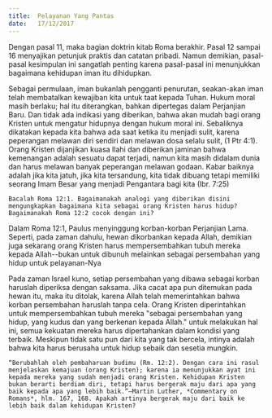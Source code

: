 ```yaml
---
title:  Pelayanan Yang Pantas
date:   17/12/2017
---
```


Dengan pasal 11, maka bagian doktrin kitab Roma berakhir. Pasal 12 sampai 16 menyajikan petunjuk praktis dan catatan pribadi. Namun demikian, pasal-pasal kesimpulan ini sangatlah penting karena pasal-pasal ini menunjukkan bagaimana kehidupan iman itu dihidupkan.

Sebagai permulaan, iman bukanlah pengganti penurutan, seakan-akan iman telah membatalkan kewajiban kita untuk taat kepada Tuhan. Hukum moral masih berlaku; hal itu diterangkan, bahkan dipertegas dalam Perjanjian Baru. Dan tidak ada indikasi yang diberikan, bahwa akan mudah bagi orang Kristen untuk mengatur hidupnya dengan hukum moral ini. Sebaliknya dikatakan kepada kita bahwa ada saat ketika itu menjadi sulit, karena peperangan melawan diri sendiri dan melawan dosa selalu sulit, (1 Ptr 4:1). Orang Kristen dijanjikan kuasa Ilahi dan diberikan jaminan bahwa kemenangan adalah sesuatu dapat terjadi, namun kita masih didalam dunia dan harus melawan banyak peperangan melawan godaan. Kabar baiknya adalah jika kita jatuh, jika kita tersandung, kita tidak dibuang tetapi memiliki seorang Imam Besar yang menjadi Pengantara bagi kita (Ibr. 7:25) 

`Bacalah Roma 12:1. Bagaimanakah analogi yang diberikan disini mengungkapkan bagaimana kita sebagai orang Kristen harus hidup? Bagaimanakah Roma 12:2 cocok dengan ini?`

Dalam Roma 12:1, Paulus menyinggung korban-korban Perjanjian Lama. Seperti, pada zaman dahulu, hewan dikorbankan kepada Allah, demikian juga sekarang orang Kristen harus mempersembahkan tubuh mereka kepada Allah--bukan untuk dibunuh melainkan sebagai persembahan yang hidup untuk pelayanan-Nya

Pada zaman Israel kuno, setiap persembahan yang dibawa sebagai korban haruslah diperiksa dengan saksama. Jika cacat apa pun ditemukan pada hewan itu, maka itu ditolak, karena Allah telah memerintahkan bahwa korban persembahan haruslah tanpa cela. Orang Kristen diperintahkan untuk mempersembahkan tubuh mereka "sebagai persembahan yang hidup, yang kudus dan yang berkenan kepada Allah." untuk melakukan hal ini, semua kekuatan mereka harus dipertahankan dalam kondisi yang terbaik. Meskipun tidak satu pun dari kita yang tak bercela, intinya adalah bahwa kita harus berusaha untuk hidup sebaik dan sesetia mungkin.


`“Berubahlah oleh pembaharuan budimu (Rm. 12:2). Dengan cara ini rasul menjelaskan kemajuan (orang Kristen); karena ia menunjukkan ayat ini kepada mereka yang sudah menjadi orang Kristen. Kehidupan Kristen bukan berarti berdiam diri, tetapi harus bergerak maju dari apa yang baik kepada apa yang lebih baik.”—Martin Luther, *Commentary on Romans*, hlm. 167, 168. Apakah artinya bergerak maju dari baik ke lebih baik dalam kehidupan Kristen?`